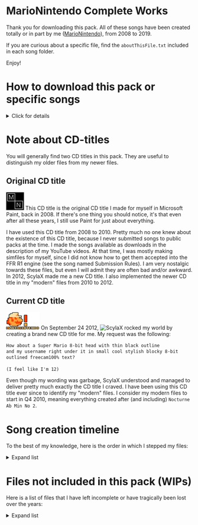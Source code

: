 # MarioNintendo Complete Works

Thank you for downloading this pack. All of these songs have been created totally or in part
by me ([MarioNintendo](http://www.flashflashrevolution.com/profile/MarioNintendo/)), from 2008 to 2019.

If you are curious about a specific file, find the `aboutThisFile.txt` included in
each song folder.

Enjoy!

# How to download this pack or specific songs
<details><summary>Click for details</summary>
Scroll back to the top of this page, and click the download button:
![How to download this pack](howtodownload.png)

Don't want to download the full pack? Simply follow these steps:
![How to download a single song](download1song.png)
</details>


# Note about CD-titles
You will generally find two CD titles in this pack. They are useful to distinguish my older files from my newer
files.

## Original CD title
![](og-mntitle.png)
This CD title is the original CD title I made for myself in Microsoft Paint, back in 2008.
If there's one thing you should notice, it's that even after all these years, I still use Paint for just about
everything.

I have used this CD title from 2008 to 2010. Pretty much no one knew about the existence of this CD title,
because I never submitted songs to public packs at the time. I made the songs available as downloads in the
description of my YouTube videos. At that time, I was mostly making simfiles for myself, since I did not know
how to get them accepted into the FFR R1 engine (see the song named Submission Rules). I am very nostalgic
towards these files, but even I will admit they are often bad and/or awkward. In 2012, ScylaX made me a new CD
title. I also implemented the newer CD title in my "modern" files from 2010 to 2012.

## Current CD title
![](mntitle.png)
On September 24 2012, ![ScylaX](http://flashflashrevolution.com/profile/ScylaX) rocked my world by creating a
brand new CD title for me. My request was the following:

```
How about a Super Mario 8-bit head with thin black outline
and my username right under it in small cool stylish blocky 8-bit outlined freecam100% text?

(I feel like I'm 12)
```

Even though my wording was garbage, ScylaX understood and managed to deliver pretty much exactly the CD title
I craved. I have been using this CD title ever since to identify my "modern" files. I consider my modern files
to start in Q4 2010, meaning everything created after (and including) `Nocturne Ab Min No 2`.

# Song creation timeline
To the best of my knowledge, here is the order in which I stepped my files:

<details><summary>Expand list</summary>
<p>

```
~~ 2008 ~~
Winter
{Rose} Remastered
Loituma speedcore

~~ 2009 ~~
Candy Pop
Mr Larpus
Metropolis
Hell in 3 Seconds
The Time Warp
Jungle
Tricky's Song
FFReedom

~~ 2010 ~~
Don't give a FUCK
Nocturne Ab Min No 2
In Flux
Spacefarer
Animus Intorqueo 1
Animus Intorqueo 2
Animus Intorqueo 3
Automata
Comfortably Lost
Stress

~~ 2011 ~~
Unf
botu1
Baby Still Too Fat
Love, The Elephant
He's A Pirate
Mortal Kombat Metal Menu
spanish
Submission Rules
Lives Without Meaning
umad
I hate humans
Xanthystrauma

~~ 2012 ~~
Never Enough
S
FF7 - Theme of Aeris
ULTRANumb
Pictures at an Exhibition
Redirected Moonlight
shes got moxie
lookoutthewindow
.357 Magnum
Art of the Madness
Mario Mix for Piano
Jazzman - Super Mario Bros.
Pokemon BW - Elite Four
Mega Man 9 Rock Medley
Unshakeable
Car select
A Crimson Rose and a Gin Tonic

~~ 2013 ~~
-Slapstick-
Felix^3
Accelerator
PWRPFF RAVES
La fuite des jours
Heaven's Gate

~~ 2014 ~~
Frainbreeze
O Canada
Wheelpower & Go
Spinal Fluid Explosion Girl
Space Threat
Shovel Knight Main Theme
Magical Sound Shower

~~ 2015 ~~
Moon Trance
Entre l'ombre et la lumiere
Fghjukiolkijhngbfvrgthyujikolkijuhgbfvrtgyhujioikj
Drive of Unliving Things
Mario Paint Medley
Ground Theme - Underground Theme

~~ 2016 (craziest year) ~~
// (Splitting by month because I made a lot of songs for VGMP4 !!)
// January
	Chelnov Theme
// February
	The Void of Space
	A Beautiful Day For Golf
// March
	Hope & Joy Peace & Love
	DARK DEMON'S SONG
	Gear Getaway
	Balloon Fight Medley
// April
	The Mysterious Murasame Castle
// May
	Black Rain
	Coeur de Ceramique
	Staff Credits (Mario Kart 7)
	You're IZAYOI
// June
	City
	Kingdom of Devotindos
	Blue Field & Catch'em Theme
	Alien Lair
	Blade's Theme
	TAKE OFF
	Sortie
	Inner Goldfield
	Ending Theme
	Life Flashing Before One's Eyes
	Cursed Destiny
	Underwater
	Gerudo Valley
	Temple
// September (after the VGMP4 release)
	Megalovania (never added to VGMP4)
// Also ...
	Hardwired
	12-gauge pez dispenser
	Area A
	Boss Battle

~~ 2017 ~~
Beep Beep I'm a Sheep
I've Got Rhythm

~~ 2018 ~~
Tiger Rag
Computer Blues
Aleph-0

~~ 2019 ~~
Firewall
```

</details>

# Files not included in this pack (WIPs)
Here is a list of files that I have left incomplete or have tragically been lost over the years:

<details><summary>Expand list</summary>
<p>

```
900%MAX ANGERpower
Bring Back That Leroy Brown (This file from 2008 is lost, but the first 20 seconds were stepped. Circa 2009)
Circuit (Mario Kart 7 remix from Super Smash Bros. for Wii U)
Cities of the Future (Infected mushrooms, milla remix)
Diablosis Naga
Dwelling of Doom (Shnabubula)
Goodbye Yellow Brick Road (This file from 2008 is completely lost)
Magnum (xKore)
Manxome (Ryan Iyengar)
naTivefAce (playable in Dragons Fury engine, mostly stepped by Razor though)
PAC-MAN (Super Smash Bros. Wii U Version)
Reeps 2.0
steppin it up (Nick Perrin)
Super Mario Dirty Mix (A physician & A Scholar, never got permission for FFR)
```
</details>
